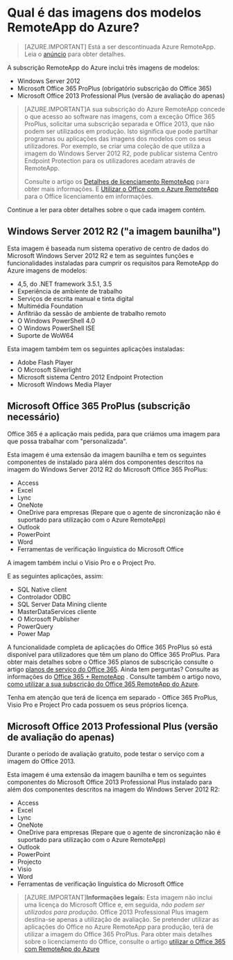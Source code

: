 <properties
    pageTitle="Qual é das imagens dos modelos RemoteApp do Azure? | Microsoft Azure"
    description="Saiba mais acerca das imagens dos modelos incluídas RemoteApp do Azure."
    services="remoteapp"
    documentationCenter=""
    authors="lizap"
    manager="mbaldwin" />

<tags
    ms.service="remoteapp"
    ms.workload="compute"
    ms.tgt_pltfrm="na"
    ms.devlang="na"
    ms.topic="get-started-article"
    ms.date="08/15/2016"
    ms.author="elizapo" />

# <a name="what-is-in-the-azure-remoteapp-template-images"></a>Qual é das imagens dos modelos RemoteApp do Azure?

> [AZURE.IMPORTANT]
> Está a ser descontinuada Azure RemoteApp. Leia o [anúncio](https://go.microsoft.com/fwlink/?linkid=821148) para obter detalhes.

A subscrição RemoteApp do Azure inclui três imagens de modelos:


- Windows Server 2012
- Microsoft Office 365 ProPlus (obrigatório subscrição do Office 365)
- Microsoft Office 2013 Professional Plus (versão de avaliação do apenas)

> [AZURE.IMPORTANT]A sua subscrição do Azure RemoteApp concede o que acesso ao software nas imagens, com a exceção Office 365 ProPlus, solicitar uma subscrição separada e Office 2013, que não podem ser utilizados em produção. Isto significa que pode partilhar programas ou aplicações das imagens dos modelos com os seus utilizadores. Por exemplo, se criar uma coleção de que utiliza a imagem do Windows Server 2012 R2, pode publicar sistema Centro Endpoint Protection para os utilizadores acedam através de RemoteApp.
>
> Consulte o artigo os [Detalhes de licenciamento RemoteApp](remoteapp-licensing.md) para obter mais informações. E [Utilizar o Office com o Azure RemoteApp](remoteapp-o365.md) para o Office licenciamento em informações.

Continue a ler para obter detalhes sobre o que cada imagem contém.

## <a name="windows-server-2012-r2--the-vanilla-image"></a>Windows Server 2012 R2 ("a imagem baunilha")
Esta imagem é baseada num sistema operativo de centro de dados do Microsoft Windows Server 2012 R2 e tem as seguintes funções e funcionalidades instaladas para cumprir os requisitos para RemoteApp do Azure imagens de modelos:


- 4,5, do .NET framework 3.5.1, 3.5
- Experiência de ambiente de trabalho
- Serviços de escrita manual e tinta digital
- Multimédia Foundation
- Anfitrião da sessão de ambiente de trabalho remoto
- O Windows PowerShell 4.0
- O Windows PowerShell ISE
- Suporte de WoW64

Esta imagem também tem os seguintes aplicações instaladas:

- Adobe Flash Player
- O Microsoft Silverlight
- Microsoft sistema Centro 2012 Endpoint Protection
- Microsoft Windows Media Player


## <a name="microsoft-office-365-proplus-subscription-required"></a>Microsoft Office 365 ProPlus (subscrição necessário)
Office 365 é a aplicação mais pedida, para que criámos uma imagem para que possa trabalhar com "personalizada".

Esta imagem é uma extensão da imagem baunilha e tem os seguintes componentes de instalado para além dos componentes descritos na imagem do Windows Server 2012 R2 do Microsoft Office 365 ProPlus:


- Access
- Excel
- Lync
- OneNote
- OneDrive para empresas (Repare que o agente de sincronização não é suportado para utilização com o Azure RemoteApp)
- Outlook
- PowerPoint
- Word
- Ferramentas de verificação linguística do Microsoft Office

A imagem também inclui o Visio Pro e o Project Pro.

E as seguintes aplicações, assim:

- SQL Native client
- Controlador ODBC
- SQL Server Data Mining cliente
- MasterDataServices cliente
- O Microsoft Publisher
- PowerQuery
- Power Map


A funcionalidade completa de aplicações do Office 365 ProPlus só está disponível para utilizadores que têm um plano do Office 365 ProPlus. Para obter mais detalhes sobre o Office 365 planos de subscrição consulte o artigo [planos de serviço do Office 365](http://technet.microsoft.com/library/office-365-plan-options.aspx). Ainda tem perguntas? Consulte as informações do [Office 365 + RemoteApp](remoteapp-o365.md) . Consulte também o artigo novo, [como utilizar a sua subscrição do Office 365 RemoteApp do Azure](remoteapp-officesubscription.md).

Tenha em atenção que terá de licença em separado - Office 365 ProPlus, Visio Pro e Project Pro cada possuem os seus próprios licença.

## <a name="microsoft-office-2013-professional-plus-trial-only"></a>Microsoft Office 2013 Professional Plus (versão de avaliação do apenas)
Durante o período de avaliação gratuito, pode testar o serviço com a imagem do Office 2013.

Esta imagem é uma extensão da imagem baunilha e tem os seguintes componentes do Microsoft Office 2013 Professional Plus instalado para além dos componentes descritos na imagem do Windows Server 2012 R2:


- Access
- Excel
- Lync
- OneNote
- OneDrive para empresas (Repare que o agente de sincronização não é suportado para utilização com o Azure RemoteApp)
- Outlook
- PowerPoint
- Projecto
- Visio
- Word
- Ferramentas de verificação linguística do Microsoft Office

> [AZURE.IMPORTANT]**Informações legais:** Esta imagem não inclui uma licença do Microsoft Office e, em seguida, *não podem ser utilizados para produção*. Office 2013 Professional Plus imagem destina-se apenas a utilização de avaliação. Se pretender utilizar as aplicações do Office no Azure RemoteApp para produção, terá de utilizar a imagem do Office 365 ProPlus. Para obter mais detalhes sobre o licenciamento do Office, consulte o artigo [utilizar o Office 365 com RemoteApp do Azure](remoteapp-o365.md)
